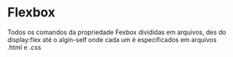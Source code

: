 # Flexbox
Todos os comandos da propriedade Fexbox divididas em arquivos, des do display:flex até o algin-self onde cada um é especificados em arquivos .html e .css
